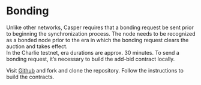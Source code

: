 Bonding
=======

Unlike other networks, Casper requires that a bonding request be sent prior to beginning the synchronization process. 
The node needs to be recognized as a bonded node prior to the era in which the bonding request clears the auction and takes effect.  
In the Charlie testnet, era durations are approx. 30 minutes. To send a bonding request, it’s necessary to build the add-bid contract locally. 

Visit [Github](https://github.com/CasperLabs/casper-node) and fork and clone the repository.
Follow the instructions to build the contracts.

